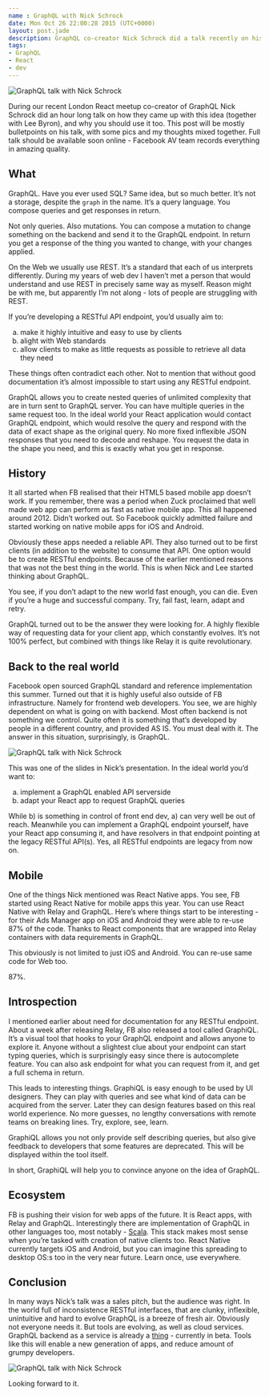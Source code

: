 ```yaml
---
name : GraphQL with Nick Schrock
date: Mon Oct 26 22:00:28 2015 (UTC+0000)
layout: post.jade
description: GraphQL co-creator Nick Schrock did a talk recently on history of this project. This post is a summary of this talk and some thoughts on GraphQL / React ecosystem
tags:
- GraphQL
- React
- dev
---
```


<img src="https://alexsavin.me/photos/2015-10-graphql/IMG_0211.jpg" class="featured" alt="GraphQL talk with Nick Schrock">

During our recent London React meetup co-creator of GraphQL Nick Schrock did an hour long talk on how they came up with this idea (together with Lee Byron), and why you should use it too. This post will be mostly bulletpoints on his talk, with some pics and my thoughts mixed together. Full talk should be available soon online - Facebook AV team records everything in amazing quality.

## What

GraphQL. Have you ever used SQL? Same idea, but so much better. It’s not a storage, despite the `graph` in the name. It’s a query language. You compose queries and get responses in return.

Not only queries. Also mutations. You can compose a mutation to change something on the backend and send it to the GraphQL endpoint. In return you get a response of the thing you wanted to change, with your changes applied.

On the Web we usually use REST. It’s a standard that each of us interprets differently. During my years of web dev I haven’t met a person that would understand and use REST in precisely same way as myself. Reason might be with me, but apparently I’m not along - lots of people are struggling with REST.

If you’re developing a RESTful API endpoint, you’d usually aim to:

<ol type="a">
<li>make it highly intuitive and easy to use by clients</li>
<li>alight with Web standards</li>
<li>allow clients to make as little requests as possible to retrieve all data they need</li>
</ol>

These things often contradict each other. Not to mention that without good documentation it’s almost impossible to start using any RESTful endpoint.

GraphQL allows you to create nested queries of unlimited complexity that are in turn sent to GraphQL server. You can have multiple queries in the same request too. In the ideal world your React application would contact GraphQL endpoint, which would resolve the query and respond with the data of exact shape as the original query. No more fixed inflexible JSON responses that you need to decode and reshape. You request the data in the shape you need, and this is exactly what you get in response.

## History

It all started when FB realised that their HTML5 based mobile app doesn’t work. If you remember, there was a period when Zuck proclaimed that well made web app can perform as fast as native mobile app. This all happened around 2012. Didn’t worked out. So Facebook quickly admitted failure and started working on native mobile apps for iOS and Android.

Obviously these apps needed a reliable API. They also turned out   to be first clients (in addition to the website) to consume that API. One option would be to create RESTful endpoints. Because of the earlier mentioned reasons that was not the best thing in the world. This is when Nick and Lee started thinking about GraphQL.

You see, if you don’t adapt to the new world fast enough, you can die. Even if you’re a huge and successful company. Try, fail fast, learn, adapt and retry.

GraphQL turned out to be the answer they were looking for. A highly flexible way of requesting data for your client app, which constantly evolves. It’s not 100% perfect, but combined with things like Relay it is quite revolutionary.

## Back to the real world

Facebook open sourced GraphQL standard and reference implementation this summer. Turned out that it is highly useful also outside of FB infrastructure. Namely for frontend web developers. You see, we are highly dependent on what is going on with backend. Most often backend is not something we control. Quite often it is something that’s developed by people in a different country, and provided AS IS. You must deal with it. The answer in this situation, surprisingly, is GraphQL.

<img src="https://alexsavin.me/photos/2015-10-graphql/IMG_0240.jpg" class="featured" alt="GraphQL talk with Nick Schrock">

This was one of the slides in Nick’s presentation. In the ideal world you’d want to:

<ol type="a">
<li>implement a GraphQL enabled API serverside</li>
<li>adapt your React app to request GraphQL queries</li>
</ol>

While b) is something in control of front end dev, a) can very well be out of reach. Meanwhile you can implement a GraphQL endpoint yourself, have your React app consuming it, and have resolvers in that endpoint pointing at the legacy RESTful API(s). Yes, all RESTful endpoints are legacy from now on.

## Mobile

One of the things Nick mentioned was React Native apps. You see, FB started using React Native for mobile apps this year. You can use React Native with Relay and GraphQL. Here’s where things start to be interesting - for their Ads Manager app on iOS and Android they were able to re-use 87% of the code. Thanks to React components that are wrapped into Relay containers with data requirements in GraphQL.

This obviously is not limited to just iOS and Android. You can re-use same code for Web too.

87%.

## Introspection

I mentioned earlier about need for documentation for any RESTful endpoint. About a week after releasing Relay, FB also released a tool called GraphiQL. It’s a visual tool that hooks to your GraphQL endpoint and allows anyone to explore it. Anyone without a slightest clue about your endpoint can start typing queries, which is surprisingly easy since there is autocomplete feature. You can also ask endpoint for what you can request from it, and get a full schema in return.

This leads to interesting things. GraphiQL is easy enough to be used by UI designers. They can play with queries and see what kind of data can be acquired from the server. Later they can design features based on this real world experience. No more guesses, no lengthy conversations with remote teams on breaking lines. Try, explore, see, learn.

GraphiQL allows you not only provide self describing queries, but also give feedback to developers that some features are deprecated. This will be displayed within the tool itself.

In short, GraphiQL will help you to convince anyone on the idea of GraphQL.

## Ecosystem

FB is pushing their vision for web apps of the future. It is React apps, with Relay and GraphQL. Interestingly there are implementation of GraphQL in other languages too, most notably - [Scala](http://sangria-graphql.org/). This stack makes most sense when you’re tasked with creation of native clients too. React Native currently targets iOS and Android, but you can imagine this spreading to desktop OS:s too in the very near future. Learn once, use everywhere.

## Conclusion

In many ways Nick’s talk was a sales pitch, but the audience was right. In the world full of inconsistence RESTful interfaces, that are clunky, inflexible, unintuitive and hard to evolve GraphQL is a breeze of fresh air. Obviously not everyone needs it. But tools are evolving, as well as cloud services. GraphQL backend as a service is already a [thing](https://www.reindex.io/) - currently in beta. Tools like this will enable a new generation of apps, and reduce amount of grumpy developers.

<img src="https://alexsavin.me/photos/2015-10-graphql/IMG_0247.jpg" class="featured" alt="GraphQL talk with Nick Schrock">

Looking forward to it.
